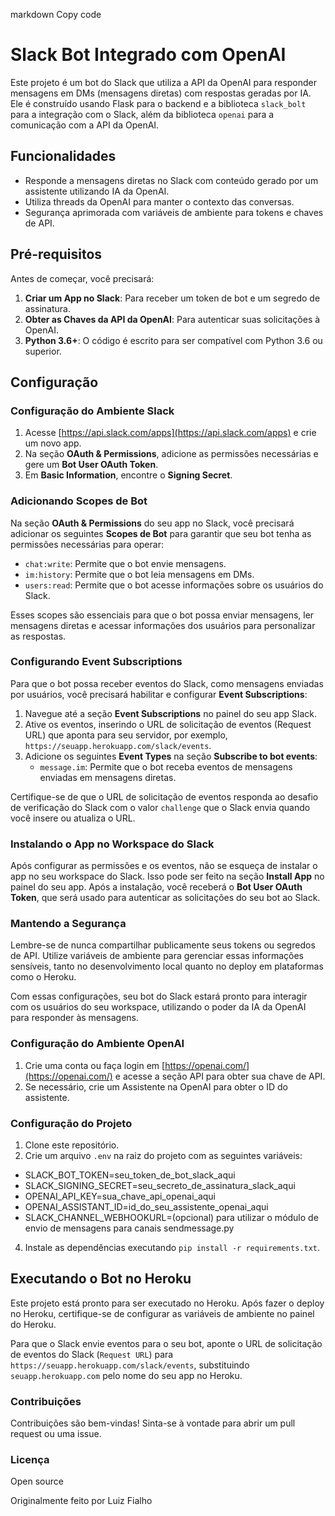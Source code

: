 ﻿markdown
Copy code
# Slack Bot Integrado com OpenAI

Este projeto é um bot do Slack que utiliza a API da OpenAI para responder mensagens em DMs (mensagens diretas) com respostas geradas por IA. Ele é construído usando Flask para o backend e a biblioteca `slack_bolt` para a integração com o Slack, além da biblioteca `openai` para a comunicação com a API da OpenAI.

## Funcionalidades

- Responde a mensagens diretas no Slack com conteúdo gerado por um assistente utilizando IA da OpenAI.
- Utiliza threads da OpenAI para manter o contexto das conversas.
- Segurança aprimorada com variáveis de ambiente para tokens e chaves de API.

## Pré-requisitos

Antes de começar, você precisará:

1. **Criar um App no Slack**: Para receber um token de bot e um segredo de assinatura.
2. **Obter as Chaves da API da OpenAI**: Para autenticar suas solicitações à OpenAI.
3. **Python 3.6+**: O código é escrito para ser compatível com Python 3.6 ou superior.

## Configuração

### Configuração do Ambiente Slack

1. Acesse [https://api.slack.com/apps](https://api.slack.com/apps) e crie um novo app.
2. Na seção **OAuth & Permissions**, adicione as permissões necessárias e gere um **Bot User OAuth Token**.
3. Em **Basic Information**, encontre o **Signing Secret**.

### Adicionando Scopes de Bot

Na seção **OAuth & Permissions** do seu app no Slack, você precisará adicionar os seguintes **Scopes de Bot** para garantir que seu bot tenha as permissões necessárias para operar:

- `chat:write`: Permite que o bot envie mensagens.
- `im:history`: Permite que o bot leia mensagens em DMs.
- `users:read`: Permite que o bot acesse informações sobre os usuários do Slack.

Esses scopes são essenciais para que o bot possa enviar mensagens, ler mensagens diretas e acessar informações dos usuários para personalizar as respostas.

### Configurando Event Subscriptions

Para que o bot possa receber eventos do Slack, como mensagens enviadas por usuários, você precisará habilitar e configurar **Event Subscriptions**:

1. Navegue até a seção **Event Subscriptions** no painel do seu app Slack.
2. Ative os eventos, inserindo o URL de solicitação de eventos (Request URL) que aponta para seu servidor, por exemplo, `https://seuapp.herokuapp.com/slack/events`.
3. Adicione os seguintes **Event Types** na seção **Subscribe to bot events**:
   - `message.im`: Permite que o bot receba eventos de mensagens enviadas em mensagens diretas.

Certifique-se de que o URL de solicitação de eventos responda ao desafio de verificação do Slack com o valor `challenge` que o Slack envia quando você insere ou atualiza o URL.

### Instalando o App no Workspace do Slack

Após configurar as permissões e os eventos, não se esqueça de instalar o app no seu workspace do Slack. Isso pode ser feito na seção **Install App** no painel do seu app. Após a instalação, você receberá o **Bot User OAuth Token**, que será usado para autenticar as solicitações do seu bot ao Slack.

### Mantendo a Segurança

Lembre-se de nunca compartilhar publicamente seus tokens ou segredos de API. Utilize variáveis de ambiente para gerenciar essas informações sensíveis, tanto no desenvolvimento local quanto no deploy em plataformas como o Heroku.

Com essas configurações, seu bot do Slack estará pronto para interagir com os usuários do seu workspace, utilizando o poder da IA da OpenAI para responder às mensagens.


### Configuração do Ambiente OpenAI

1. Crie uma conta ou faça login em [https://openai.com/](https://openai.com/) e acesse a seção API para obter sua chave de API.
2. Se necessário, crie um Assistente na OpenAI para obter o ID do assistente.

### Configuração do Projeto

1. Clone este repositório.
2. Crie um arquivo `.env` na raiz do projeto com as seguintes variáveis:
   
- SLACK_BOT_TOKEN=seu_token_de_bot_slack_aqui
- SLACK_SIGNING_SECRET=seu_secreto_de_assinatura_slack_aqui
- OPENAI_API_KEY=sua_chave_api_openai_aqui
- OPENAI_ASSISTANT_ID=id_do_seu_assistente_openai_aqui
- SLACK_CHANNEL_WEBHOOKURL=(opcional) para utilizar o módulo de envio de mensagens para canais sendmessage.py

4. Instale as dependências executando `pip install -r requirements.txt`.


## Executando o Bot no Heroku

Este projeto está pronto para ser executado no Heroku. Após fazer o deploy no Heroku, certifique-se de configurar as variáveis de ambiente no painel do Heroku.

Para que o Slack envie eventos para o seu bot, aponte o URL de solicitação de eventos do Slack (`Request URL`) para `https://seuapp.herokuapp.com/slack/events`, substituindo `seuapp.herokuapp.com` pelo nome do seu app no Heroku.

### Contribuições
Contribuições são bem-vindas! Sinta-se à vontade para abrir um pull request ou uma issue.

### Licença
Open source

Originalmente feito por Luiz Fialho
